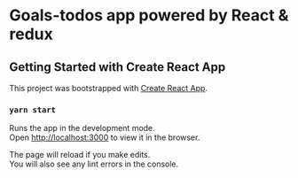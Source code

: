 # Goals-todos app powered by React & redux

## Getting Started with Create React App
This project was bootstrapped with [Create React App](https://github.com/facebook/create-react-app).
### `yarn start`

Runs the app in the development mode.\
Open [http://localhost:3000](http://localhost:3000) to view it in the browser.

The page will reload if you make edits.\
You will also see any lint errors in the console.


